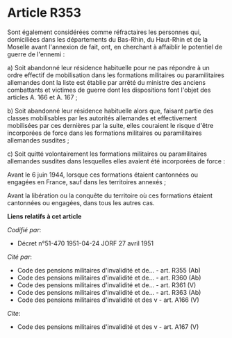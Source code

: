 # Article R353

Sont également considérées comme réfractaires les personnes qui, domiciliées dans les départements du Bas-Rhin, du Haut-Rhin
et de la Moselle avant l'annexion de fait, ont, en cherchant à affaiblir le potentiel de guerre de l'ennemi :

a) Soit abandonné leur résidence habituelle pour ne pas répondre à un ordre effectif de mobilisation dans les formations
militaires ou paramilitaires allemandes dont la liste est établie par arrêté du ministre des anciens combattants et victimes
de guerre dont les dispositions font l'objet des articles A. 166 et A. 167 ;

b) Soit abandonné leur résidence habituelle alors que, faisant partie des classes mobilisables par les autorités allemandes
et effectivement mobilisées par ces dernières par la suite, elles couraient le risque d'être incorporées de force dans les
formations militaires ou paramilitaires allemandes susdites ;

c) Soit quitté volontairement les formations militaires ou paramilitaires allemandes susdites dans lesquelles elles avaient
été incorporées de force :

Avant le 6 juin 1944, lorsque ces formations étaient cantonnées ou engagées en France, sauf dans les territoires annexés ;

Avant la libération ou la conquête du territoire où ces formations étaient cantonnées ou engagées, dans tous les autres cas.

**Liens relatifs à cet article**

_Codifié par_:

  - Décret n°51-470 1951-04-24 JORF 27 avril 1951

_Cité par_:

  - Code des pensions militaires d'invalidité et de... - art. R355 (Ab)
  - Code des pensions militaires d'invalidité et de... - art. R360 (Ab)
  - Code des pensions militaires d'invalidité et de... - art. R361 (V)
  - Code des pensions militaires d'invalidité et de... - art. R363 (Ab)
  - Code des pensions militaires d'invalidité et des v - art. A166 (V)

_Cite_:

  - Code des pensions militaires d'invalidité et des v - art. A167 (V)
